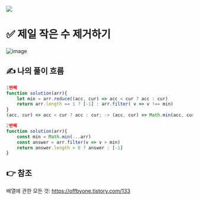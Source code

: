 ![](https://images.velog.io/images/make_w/post/469b5532-e056-4770-b04b-e9eaecf10fe4/js%E1%84%8B%E1%85%B5%E1%84%86%E1%85%B5%E1%84%8C%E1%85%B5.png)
# ✅ 제일 작은 수 제거하기
![image](https://user-images.githubusercontent.com/97653052/158008289-d814f3da-0a9c-4947-ae1a-2eb74535627e.png)
## ✍ 나의 풀이 흐름

```javascript
1번째
function solution(arr){
    let min = arr.reduce((acc, cur) => acc < cur ? acc : cur)
    return arr.length == 1 ? [-1] : arr.filter( v => v !== min)
}
(acc, cur) => acc < cur ? acc : cur; -> (acc, cur) => Math.min(acc, cur)

2번째
function solution(arr){
    const min = Math.min(...arr)
    const answer = arr.filter(v => v > min)
    return answer.length > 0 ? answer : [-1]  
}
```
## 👉 참조
배열에 관한 모든 것: https://offbyone.tistory.com/133
